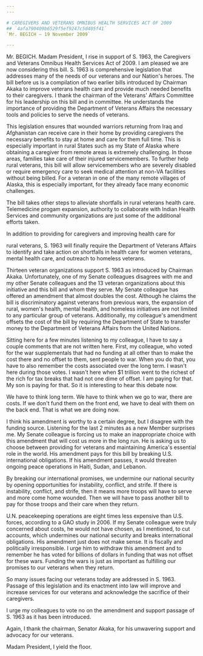 ```yaml
---
---

# CAREGIVERS AND VETERANS OMNIBUS HEALTH SERVICES ACT OF 2009
## `4afa790409b6529f5ef9247c5d405f41`
`Mr. BEGICH — 19 November 2009`

---
```



Mr. BEGICH. Madam President, I rise in support of S. 1963, the 
Caregivers and Veterans Omnibus Health Services Act of 2009. I am 
pleased we are now considering this bill. S. 1963 is comprehensive 
legislation that addresses many of the needs of our veterans and our 
Nation's heroes. The bill before us is a compilation of two earlier 
bills introduced by Chairman Akaka to improve veterans health care and 
provide much needed benefits to their caregivers. I thank the chairman 
of the Veterans' Affairs Committee for his leadership on this bill and 
in committee. He understands the importance of providing the Department 
of Veterans Affairs the necessary tools and policies to serve the needs 
of veterans.

This legislation ensures that wounded warriors returning from Iraq 
and Afghanistan can receive care in their home by providing caregivers 
the necessary benefits to stay at home and care for them full time. 
This is especially important in rural States such as my State of Alaska 
where obtaining a caregiver from remote areas is extremely challenging. 
In those areas, families take care of their injured servicemembers. To 
further help rural veterans, this bill will allow servicemembers who 
are severely disabled or require emergency care to seek medical 
attention at non-VA facilities without being billed. For a veteran in 
one of the many remote villages of Alaska, this is especially 
important, for they already face many economic challenges.

The bill takes other steps to alleviate shortfalls in rural veterans 
health care. Telemedicine progam expansion, authority to collaborate 
with Indian Health Services and community organizations are just some 
of the additional efforts taken.

In addition to providing for caregivers and improving health care for


rural veterans, S. 1963 will finally require the Department of Veterans 
Affairs to identify and take action on shortfalls in health care for 
women veterans, mental health care, and outreach to homeless veterans.

Thirteen veteran organizations support S. 1963 as introduced by 
Chairman Akaka. Unfortunately, one of my Senate colleagues disagrees 
with me and my other Senate colleagues and the 13 veteran organizations 
about this initiative and this bill and whom they serve. My Senate 
colleague has offered an amendment that almost doubles the cost. 
Although he claims the bill is discriminatory against veterans from 
previous wars, the expansion of rural, women's health, mental health, 
and homeless initiatives are not limited to any particular group of 
veterans. Additionally, my colleague's amendment offsets the cost of 
the bill by requiring the Department of State to transfer money to the 
Department of Veterans Affairs from the United Nations.

Sitting here for a few minutes listening to my colleague, I have to 
say a couple comments that are not written here. First, my colleague, 
who voted for the war supplementals that had no funding at all other 
than to make the cost there and no offset to them, sent people to war. 
When you do that, you have to also remember the costs associated over 
the long term. I wasn't here during those votes. I wasn't here when $1 
trillion went to the richest of the rich for tax breaks that had not 
one dime of offset. I am paying for that. My son is paying for that. So 
it is interesting to hear this debate now.

We have to think long term. We have to think when we go to war, there 
are costs. If we don't fund them on the front end, we have to deal with 
them on the back end. That is what we are doing now.

I think his amendment is worthy to a certain degree, but I disagree 
with the funding source. Listening for the last 2 minutes as a new 
Member surprises me. My Senate colleague is forcing us to make an 
inappropriate choice with this amendment that will cost us more in the 
long run. He is asking us to choose between providing for veterans and 
maintaining America's essential role in the world. His amendment pays 
for this bill by breaking U.S. international obligations. If his 
amendment passes, it would threaten ongoing peace operations in Haiti, 
Sudan, and Lebanon.


By breaking our international promises, we undermine our national 
security by opening opportunities for instability, conflict, and 
strife. If there is instability, conflict, and strife, then it means 
more troops will have to serve and more come home wounded. Then we will 
have to pass another bill to pay for those troops and their care when 
they return.

U.N. peacekeeping operations are eight times less expensive than U.S. 
forces, according to a GAO study in 2006. If my Senate colleague were 
truly concerned about costs, he would not have chosen, as I mentioned, 
to cut accounts, which undermines our national security and breaks 
international obligations. His amendment just does not make sense. It 
is fiscally and politically irresponsible. I urge him to withdraw this 
amendment and to remember he has voted for billions of dollars in 
funding that was not offset for these wars. Funding the wars is just as 
important as fulfilling our promises to our veterans when they return.

So many issues facing our veterans today are addressed in S. 1963. 
Passage of this legislation and its enactment into law will improve and 
increase services for our veterans and acknowledge the sacrifice of 
their caregivers.

I urge my colleagues to vote no on the amendment and support passage 
of S. 1963 as it has been introduced.

Again, I thank the chairman, Senator Akaka, for his unwavering 
support and advocacy for our veterans.

Madam President, I yield the floor.